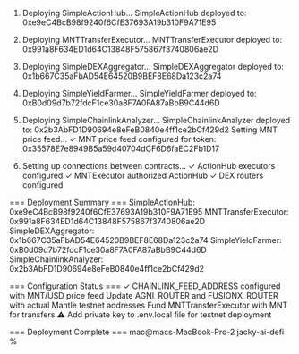 
1. Deploying SimpleActionHub...
SimpleActionHub deployed to: 0xe9eC4BcB98f9240f6CfE37693A19b310F9A71E95

2. Deploying MNTTransferExecutor...
MNTTransferExecutor deployed to: 0x991a8F634ED1d64C13848F575867f3740806ae2D

3. Deploying SimpleDEXAggregator...
SimpleDEXAggregator deployed to: 0x1b667C35aFbAD54E64520B9BEF8E68Da123c2a74

4. Deploying SimpleYieldFarmer...
SimpleYieldFarmer deployed to: 0xB0d09d7b72fdcF1ce30a8F7A0FA87aBbB9C44d6D

5. Deploying SimpleChainlinkAnalyzer...
SimpleChainlinkAnalyzer deployed to: 0x2b3AbFD1D90694e8eFeB0840e4ff1ce2bCf429d2
Setting MNT price feed...
✓ MNT price feed configured for token: 0x35578E7e8949B5a59d40704dCF6D6faEC2Fb1D17

6. Setting up connections between contracts...
✓ ActionHub executors configured
✓ MNTExecutor authorized ActionHub
✓ DEX routers configured

=== Deployment Summary ===
SimpleActionHub: 0xe9eC4BcB98f9240f6CfE37693A19b310F9A71E95
MNTTransferExecutor: 0x991a8F634ED1d64C13848F575867f3740806ae2D
SimpleDEXAggregator: 0x1b667C35aFbAD54E64520B9BEF8E68Da123c2a74
SimpleYieldFarmer: 0xB0d09d7b72fdcF1ce30a8F7A0FA87aBbB9C44d6D
SimpleChainlinkAnalyzer: 0x2b3AbFD1D90694e8eFeB0840e4ff1ce2bCf429d2

=== Configuration Status ===
✓ CHAINLINK_FEED_ADDRESS configured with MNT/USD price feed
 Update AGNI_ROUTER and FUSIONX_ROUTER with actual Mantle testnet addresses
 Fund MNTTransferExecutor with MNT for transfers
⚠ Add private key to .env.local file for testnet deployment

=== Deployment Complete ===
mac@macs-MacBook-Pro-2 jacky-ai-defi % 